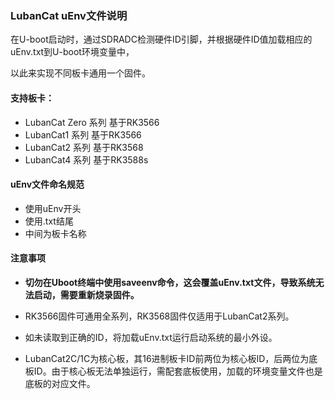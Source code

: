 ### LubanCat uEnv文件说明

在U-boot启动时，通过SDRADC检测硬件ID引脚，并根据硬件ID值加载相应的uEnv.txt到U-boot环境变量中，

以此来实现不同板卡通用一个固件。

#### 支持板卡：

- LubanCat Zero 系列 基于RK3566
- LubanCat1 系列 基于RK3566
- LubanCat2 系列 基于RK3568
- LubanCat4 系列 基于RK3588s

#### uEnv文件命名规范

- 使用uEnv开头
- 使用.txt结尾
- 中间为板卡名称


#### 注意事项

- **切勿在Uboot终端中使用saveenv命令，这会覆盖uEnv.txt文件，导致系统无法启动，需要重新烧录固件。**

- RK3566固件可通用全系列，RK3568固件仅适用于LubanCat2系列。
- 如未读取到正确的ID，将加载uEnv.txt运行启动系统的最小外设。
- LubanCat2C/1C为核心板，其16进制板卡ID前两位为核心板ID，后两位为底板ID。由于核心板无法单独运行，需配套底板使用，加载的环境变量文件也是底板的对应文件。